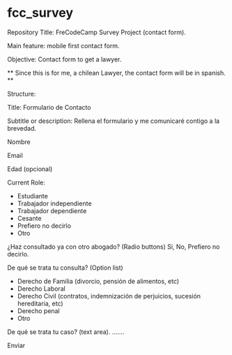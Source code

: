 # fcc_survey
Repository Title: FreCodeCamp Survey Project (contact form).

Main feature: mobile first contact form.

Objective: Contact form to get a lawyer.

** Since this is for me, a chilean Lawyer, the contact form will be in spanish. **

Structure:

Title: Formulario de Contacto

Subtitle or description: Rellena el formulario y me comunicaré contigo a la brevedad.

Nombre

Email

Edad (opcional)

Current Role:
  - Estudiante
  - Trabajador independiente
  - Trabajador dependiente
  - Cesante
  - Prefiero no decirlo
  - Otro
 
 ¿Haz consultado ya con otro abogado? (Radio buttons)
 Si,
 No,
 Prefiero no decirlo.
 
 De qué se trata tu consulta? (Option list)
 - Derecho de Familia (divorcio, pensión de alimentos, etc)
 - Derecho Laboral
 - Derecho Civil (contratos, indemnización de perjuicios, sucesión hereditaria, etc)
 - Derecho penal
 - Otro
 
 De qué se trata tu caso? (text area).
 .......
 
 Enviar 
